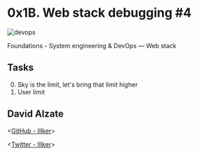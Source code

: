 # 0x1B. Web stack debugging #4


![devops](https://s3.amazonaws.com/intranet-projects-files/holbertonschool-sysadmin_devops/313/frdkCrb.jpg)


  Foundations - System engineering & DevOps ― Web stack


## Tasks

0. Sky is the limit, let's bring that limit higher
1. User limit




## David Alzate 

<[GitHub - Illker](https://github.com/illker)>

<[Twitter - Illker](https://twitter.com/illker)>